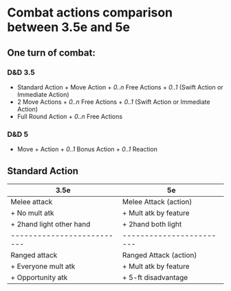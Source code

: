 
Combat actions comparison between 3.5e and 5e
=============================================

## One turn of combat:
### D&D 3.5
* Standard Action + Move Action + *0..n* Free Actions + *0..1* (Swift Action or Immediate Action)
* 2 Move Actions + *0..n* Free Actions + *0..1* (Swift Action or Immediate Action)
* Full Round Action + *0..n* Free Actions

### D&D 5
* Move + Action + *0..1* Bonus Action + *0..1* Reaction

## Standard Action
| 3.5e                     | 5e                     |
|--------------------------|------------------------|
| Melee attack             | Melee Attack (action)  |
| + No mult atk            | + Mult atk by feature  |
| + 2hand light other hand | + 2hand both light     |
|--------------------------|------------------------|
| Ranged attack            | Ranged Attack (action) |
| + Everyone mult atk      | + Mult atk by feature  |
| + Opportunity atk        | + 5-ft disadvantage    |

